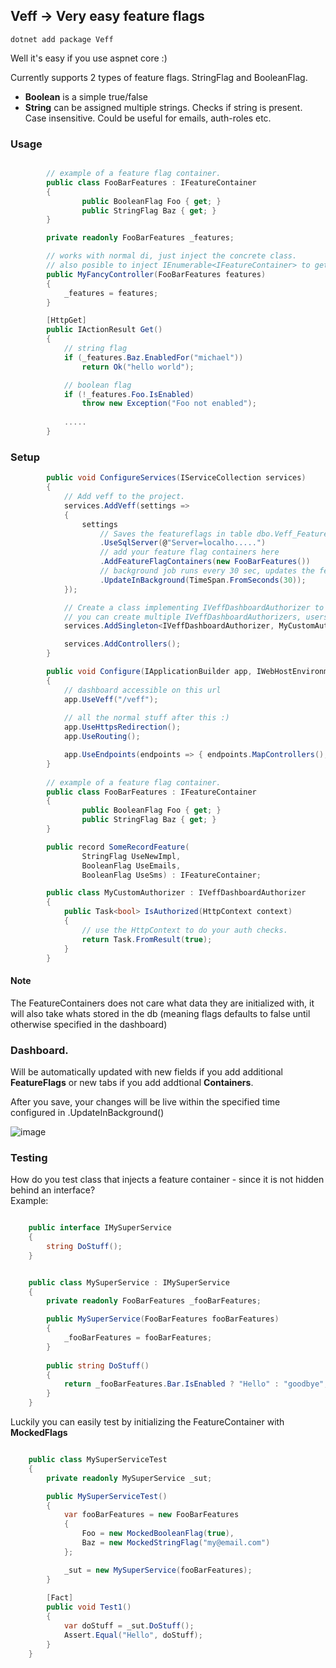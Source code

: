 ## Veff -> Very easy feature flags


`dotnet add package Veff` 

Well it's easy if you use aspnet core :) 

Currently supports 2 types of feature flags. 
StringFlag and BooleanFlag.

- **Boolean** is a simple true/false
- **String** can be assigned multiple strings. Checks if string is present. Case insensitive. Could be useful for emails, auth-roles etc.   


### Usage

```C#

        // example of a feature flag container. 
        public class FooBarFeatures : IFeatureContainer
        {
                public BooleanFlag Foo { get; }
                public StringFlag Baz { get; }
        }
```

```C#
        private readonly FooBarFeatures _features;

        // works with normal di, just inject the concrete class.
        // also posible to inject IEnumerable<IFeatureContainer> to get all your featureflag containers
        public MyFancyController(FooBarFeatures features)
        {
            _features = features;
        }

        [HttpGet]
        public IActionResult Get()
        {
            // string flag
            if (_features.Baz.EnabledFor("michael"))
                return Ok("hello world");

            // boolean flag
            if (!_features.Foo.IsEnabled)
                throw new Exception("Foo not enabled");
            
            .....
        }
```

### Setup

```C#
        public void ConfigureServices(IServiceCollection services)
        {
            // Add veff to the project.
            services.AddVeff(settings =>
            {
                settings
                    // Saves the featureflags in table dbo.Veff_FeatureFlags. Will be auto created if not there.
                    .UseSqlServer(@"Server=localho.....") 
                    // add your feature flag containers here
                    .AddFeatureFlagContainers(new FooBarFeatures()) 
                    // background job runs every 30 sec, updates the feature containers with values from the db.
                    .UpdateInBackground(TimeSpan.FromSeconds(30));
            });

            // Create a class implementing IVeffDashboardAuthorizer to add auth before you can acccess the dashboard
            // you can create multiple IVeffDashboardAuthorizers, users will have to fulfil them all to access the dashboard.
            services.AddSingleton<IVeffDashboardAuthorizer, MyCustomAuthorizer>();

            services.AddControllers();
        }

        public void Configure(IApplicationBuilder app, IWebHostEnvironment env)
        {
            // dashboard accessible on this url
            app.UseVeff("/veff");
            
            // all the normal stuff after this :)
            app.UseHttpsRedirection();            
            app.UseRouting();

            app.UseEndpoints(endpoints => { endpoints.MapControllers(); });
        }
        
        // example of a feature flag container. 
        public class FooBarFeatures : IFeatureContainer
        {
                public BooleanFlag Foo { get; }
                public StringFlag Baz { get; }
        }

        public record SomeRecordFeature(
                StringFlag UseNewImpl, 
                BooleanFlag UseEmails, 
                BooleanFlag UseSms) : IFeatureContainer;

        public class MyCustomAuthorizer : IVeffDashboardAuthorizer 
        {
            public Task<bool> IsAuthorized(HttpContext context)
            {
                // use the HttpContext to do your auth checks.  
                return Task.FromResult(true); 
            }
        }
```

#### Note

The FeatureContainers does not care what data they are initialized with, it will also take whats stored in the db (meaning flags defaults to false until otherwise specified in the dashboard)


### Dashboard.

Will be automatically updated with new fields if you add additional **FeatureFlags** or new tabs if you add addtional **Containers**.


After you save, your changes will be live within the specified time configured in .UpdateInBackground()

![image](https://user-images.githubusercontent.com/4522165/129459776-629d2312-1829-40ae-b03c-bb855a0528de.png)



### Testing

How do you test class that injects a feature container - since it is not hidden behind an interface?  
Example:

```C#

    public interface IMySuperService
    {
        string DoStuff();
    }


    public class MySuperService : IMySuperService
    {
        private readonly FooBarFeatures _fooBarFeatures;

        public MySuperService(FooBarFeatures fooBarFeatures)
        {
            _fooBarFeatures = fooBarFeatures;
        }
        
        public string DoStuff()
        {
            return _fooBarFeatures.Bar.IsEnabled ? "Hello" : "goodbye";
        }
    }

```

Luckily you can easily test by initializing the FeatureContainer with **MockedFlags**

```C#

    public class MySuperServiceTest
    {
        private readonly MySuperService _sut;

        public MySuperServiceTest()
        {
            var fooBarFeatures = new FooBarFeatures
            {
                Foo = new MockedBooleanFlag(true),
                Baz = new MockedStringFlag("my@email.com")
            };

            _sut = new MySuperService(fooBarFeatures);
        }
        
        [Fact]
        public void Test1()
        {
            var doStuff = _sut.DoStuff();
            Assert.Equal("Hello", doStuff);
        }
    }


```
